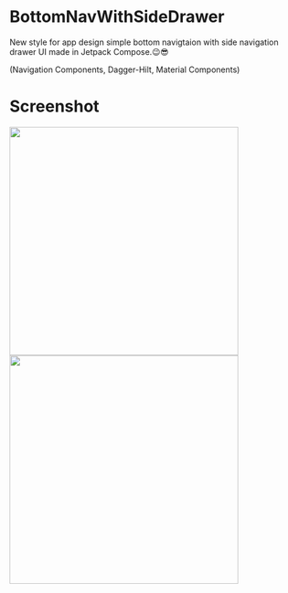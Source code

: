 # BottomNavWithSideDrawer
New style for app design simple bottom navigtaion with side navigation drawer UI made in Jetpack Compose.😉😎

(Navigation Components,
Dagger-Hilt,
Material Components)

# Screenshot

 <img src="https://user-images.githubusercontent.com/25154589/143828741-aee033d0-a0fd-4f17-b5e9-e51a59d7afd5.png" width="400" />
 

 <img src="https://user-images.githubusercontent.com/25154589/143828805-bf2c32b0-7b8a-4ed4-85b3-ecb53df6cd8c.png" width="400" />






